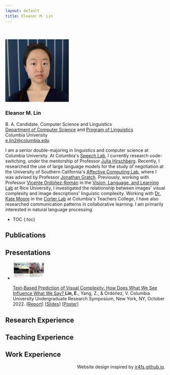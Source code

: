 ```yaml
---
layout: default
title: Eleanor M. Lin
---
```

<link rel="stylesheet" href="css/bootstrap.min.css">
<link rel="stylesheet" type="text/css" href="css/style.css">

<br />
<br />
<img src="images/IMG_0382.JPG" width="200"/>
 
<h3 id="name" class="p-0 m-0 mb-1">Eleanor M. Lin</h3>

B. A. Candidate, Computer Science and Linguistics  
[Department of Computer Science](https://www.cs.columbia.edu/) and [Program of Linguistics](https://slavic.columbia.edu/content/linguistics)  
Columbia University  
e.lin2@columbia.edu

I am a senior double-majoring in linguistics and computer science at Columbia University. At Columbia's [Speech Lab](http://www.cs.columbia.edu/speech/index.cgi), I currently research code-switching, under the mentorship of Professor [Julia Hirschberg](http://www.cs.columbia.edu/~julia/). Recently, I researched the use of large language models for the study of negotiation at the University of Southern California's [Affective Computing Lab](https://emotions.ict.usc.edu/), where I was advised by Professor [Jonathan Gratch](https://people.ict.usc.edu/~gratch/). Previously, working with Professor [Vicente Ordóñez-Román](https://www.cs.rice.edu/~vo9/) in the [Vision, Language, and Learning Lab](https://vislang.ai/) at Rice University, I investigated the relationship between images' visual complexity and image descriptions' linguistic complexity. Working with [Dr. Kate Moore](https://www.linkedin.com/in/kate-moore-644aab9) in the [Corter Lab](https://www.tc.columbia.edu/faculty/jec34/) at Columbia's Teachers College, I have also researched communication patterns in collaborative learning. I am primarily interested in natural language processing.

* TOC
{:toc}

## Publications

## Presentations
<div class="blog-post subtext p-2">
	<ul class="list-unstyled">
		<li class="media">
			<img class="mr-3 img-thumbnail" src="images/complex_noncomplex1024_1.jpg" width="100" alt="">
			<div class="media-body">
			<p class="my-auto">
			<a class="blue_link" href="files/dreu_report.pdf">
				Text-Based Prediction of Visual Complexity: How Does What We See Influence What We Say?
			</a> 
			<span class="pub_authors d-lg-block">
				<b>Lin, E.</b>, Yang, Z., & Ordóñez, V.
			</span>
			<span class="pub_info d-inline">
				Columbia University Undergraduate Research Symposium, New York, NY, October 2022. 
			</span>
			[<a href="files/dreu_report.pdf">Report</a>] 
			[<a href="files/dreu_slides.pdf">Slides</a>] 
			[<a href="files/poster_visual_complexity_lin_2022.pdf">Poster</a>] 
			</p>
			</div>
		</li>
	</ul>
</div><!-- /.blog-post -->

## Research Experience

## Teaching Experience

## Work Experience

<div style="text-align: right"> Website design inspired by <a href="https://jr4fs.github.io/">jr4fs.github.io</a>.</div>
<br />
<br />
